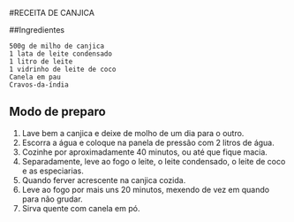 #RECEITA DE CANJICA

##Ingredientes

    500g de milho de canjica
    1 lata de leite condensado
    1 litro de leite
    1 vidrinho de leite de coco
    Canela em pau
    Cravos-da-índia
 
## Modo de preparo

   1. Lave bem a canjica e deixe de molho de um dia para o outro.
   2. Escorra a água e coloque na panela de pressão com 2 litros de água.
   3. Cozinhe por aproximadamente 40 minutos, ou até que fique macia.
   4. Separadamente, leve ao fogo o leite, o leite condensado, o leite de coco e as especiarias.
   5. Quando ferver acrescente na canjica cozida.
   6. Leve ao fogo por mais uns 20 minutos, mexendo de vez em quando para não grudar.
   7. Sirva quente com canela em pó.